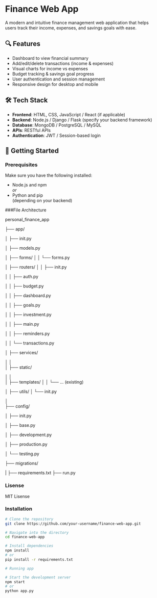 # Finance Web App

A modern and intuitive finance management web application that helps users track their income, expenses, and savings goals with ease.

## 🔍 Features

- Dashboard to view financial summary
- Add/edit/delete transactions (income & expenses)
- Visual charts for income vs expenses
- Budget tracking & savings goal progress
- User authentication and session management
- Responsive design for desktop and mobile


## 🛠️ Tech Stack

- **Frontend**: HTML, CSS, JavaScript / React (if applicable)
- **Backend**: Node.js / Django / Flask (specify your backend framework)
- **Database**: MongoDB / PostgreSQL / MySQL
- **APIs**: RESTful APIs
- **Authentication**: JWT / Session-based login

## 🚀 Getting Started

### Prerequisites

Make sure you have the following installed:

- Node.js and npm  
  _or_
- Python and pip  
  (depending on your backend)

###File Architecture

personal_finance_app

├── app/

│   ├── init.py

│   ├── models.py

│   ├── forms/
│   │   └── forms.py

│   ├── routers/
│   │   ├── init.py

│   │   ├── auth.py

│   │   ├── budget.py

│   │   ├── dashboard.py

│   │   ├── goals.py

│   │   ├── investment.py

│   │   ├── main.py

│   │   ├── reminders.py

│   │   └── transactions.py

│   ├── services/

│   │   
│   ├── static/

│   │   
│   ├── templates/
│   │   └── … (existing)

│   ├── utils/
│      └── init.py

│  
├── config/

│   ├── init.py

│   ├── base.py

│   ├── development.py

│   ├── production.py

│   └── testing.py

├── migrations/

|
├── requirements.txt
├── run.py


### Lisense


MIT Lisense

### Installation

```bash
# Clone the repository
git clone https://github.com/your-username/finance-web-app.git

# Navigate into the directory
cd finance-web-app

# Install dependencies
npm install
# or
pip install -r requirements.txt

# Running app

# Start the development server
npm start
# or
python app.py




